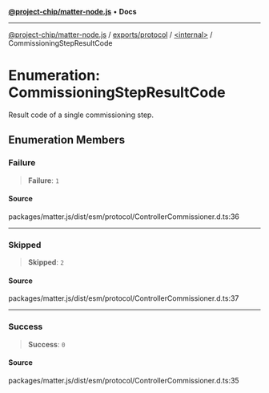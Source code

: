 [**@project-chip/matter-node.js**](../../../../README.md) • **Docs**

***

[@project-chip/matter-node.js](../../../../modules.md) / [exports/protocol](../../README.md) / [\<internal\>](../README.md) / CommissioningStepResultCode

# Enumeration: CommissioningStepResultCode

Result code of a single commissioning step.

## Enumeration Members

### Failure

> **Failure**: `1`

#### Source

packages/matter.js/dist/esm/protocol/ControllerCommissioner.d.ts:36

***

### Skipped

> **Skipped**: `2`

#### Source

packages/matter.js/dist/esm/protocol/ControllerCommissioner.d.ts:37

***

### Success

> **Success**: `0`

#### Source

packages/matter.js/dist/esm/protocol/ControllerCommissioner.d.ts:35
